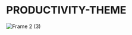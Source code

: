 # PRODUCTIVITY-THEME

![Frame 2 (3)](https://github.com/IAMROWSAN/PRODUCTIVITY-THEME/assets/167292691/c4c55d47-c671-4961-a1f9-df7b6c82ccb8)


